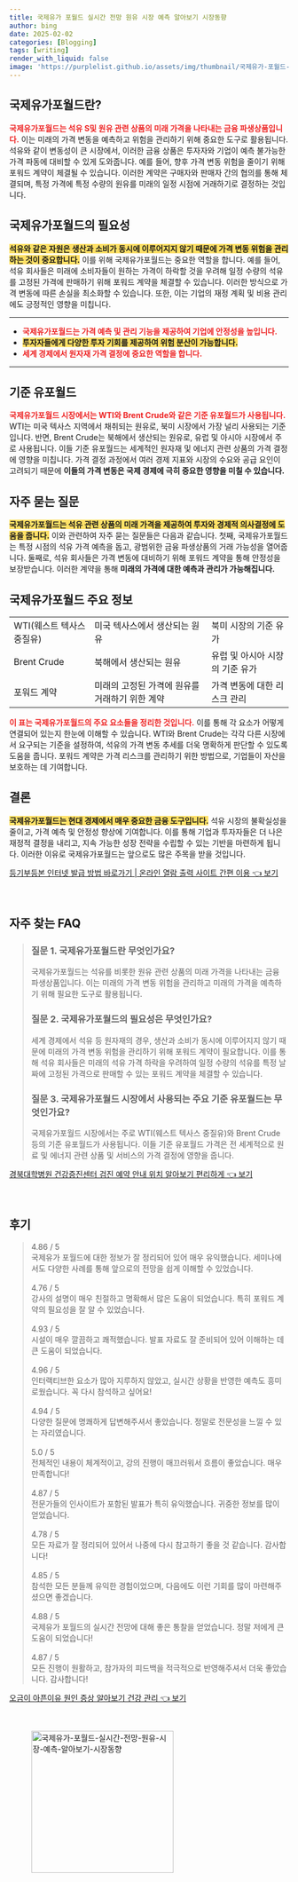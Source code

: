 ```yaml
---
title: 국제유가 포월드 실시간 전망 원유 시장 예측 알아보기 시장동향
author: bing
date: 2025-02-02
categories: [Blogging]
tags: [writing]
render_with_liquid: false
image: 'https://purplelist.github.io/assets/img/thumbnail/국제유가-포월드-실시간-전망-원유-시장-예측-알아보기-시장동향.webp'
---
```



<h2 id='국제유가포월드_소개'>국제유가포월드란?</h2>

<p><b><span style="color: #ee2323;">국제유가포월드는 석유 S및 원유 관련 상품의 미래 가격을 나타내는 금융 파생상품입니다.</span></b> 이는 미래의 가격 변동을 예측하고 위험을 관리하기 위해 중요한 도구로 활용됩니다. 석유와 같이 변동성이 큰 시장에서, 이러한 금융 상품은 투자자와 기업이 예측 불가능한 가격 파동에 대비할 수 있게 도와줍니다. 예를 들어, 향후 가격 변동 위험을 줄이기 위해 포워드 계약이 체결될 수 있습니다. 이러한 계약은 구매자와 판매자 간의 협의를 통해 체결되며, 특정 가격에 특정 수량의 원유를 미래의 일정 시점에 거래하기로 결정하는 것입니다.</p>

<h2 id='국제유가포월드_필요성'>국제유가포월드의 필요성</h2>

<p><b><span style="background-color: #ffe066;">석유와 같은 자원은 생산과 소비가 동시에 이루어지지 않기 때문에 가격 변동 위험을 관리하는 것이 중요합니다.</span></b> 이를 위해 국제유가포월드는 중요한 역할을 합니다. 예를 들어, 석유 회사들은 미래에 소비자들이 원하는 가격이 하락할 것을 우려해 일정 수량의 석유를 고정된 가격에 판매하기 위해 포워드 계약을 체결할 수 있습니다. 이러한 방식으로 가격 변동에 따른 손실을 최소화할 수 있습니다. 또한, 이는 기업의 재정 계획 및 비용 관리에도 긍정적인 영향을 미칩니다.</p>

<hr />

<ul>
    <li><b><span style="color: #ee2323;">국제유가포월드는 가격 예측 및 관리 기능을 제공하여 기업에 안정성을 높입니다.</span></b></li>
    <li><b><span style="background-color: #ffe066;">투자자들에게 다양한 투자 기회를 제공하여 위험 분산이 가능합니다.</span></b></li>
    <li><b><span style="color: #ee2323;">세계 경제에서 원자재 가격 결정에 중요한 역할을 합니다.</span></b></li>
</ul>

<hr />

<h2 id='기준유포월드'>기준 유포월드</h2>

<p><b><span style="color: #ee2323;">국제유가포월드 시장에서는 WTI와 Brent Crude와 같은 기준 유포월드가 사용됩니다.</span></b> WTI는 미국 텍사스 지역에서 채취되는 원유로, 북미 시장에서 가장 널리 사용되는 기준입니다. 반면, Brent Crude는 북해에서 생산되는 원유로, 유럽 및 아시아 시장에서 주로 사용됩니다. 이들 기준 유포월드는 세계적인 원자재 및 에너지 관련 상품의 가격 결정에 영향을 미칩니다. 가격 결정 과정에서 여러 경제 지표와 시장의 수요와 공급 요인이 고려되기 때문에 <b>이들의 가격 변동은 국제 경제에 극히 중요한 영향을 미칠 수 있습니다.</b></p>

<h2 id='자주묻는질문'>자주 묻는 질문</h2>

<p><b><span style="background-color: #ffe066;">국제유가포월드는 석유 관련 상품의 미래 가격을 제공하여 투자와 경제적 의사결정에 도움을 줍니다.</span></b> 이와 관련하여 자주 묻는 질문들은 다음과 같습니다. 첫째, 국제유가포월드는 특정 시점의 석유 가격 예측을 돕고, 광범위한 금융 파생상품의 거래 가능성을 열어줍니다. 둘째로, 석유 회사들은 가격 변동에 대비하기 위해 포워드 계약을 통해 안정성을 보장받습니다. 이러한 계약을 통해 <b>미래의 가격에 대한 예측과 관리가 가능해집니다.</b></p>

<h2 id='정보표'>국제유가포월드 주요 정보</h2>

<table>
    <tr>
        <td>WTI(웨스트 텍사스 중질유)</td>
        <td>미국 텍사스에서 생산되는 원유</td>
        <td>북미 시장의 기준 유가</td>
    </tr>
    <tr>
        <td>Brent Crude</td>
        <td>북해에서 생산되는 원유</td>
        <td>유럽 및 아시아 시장의 기준 유가</td>
    </tr>
    <tr>
        <td>포워드 계약</td>
        <td>미래의 고정된 가격에 원유를 거래하기 위한 계약</td>
        <td>가격 변동에 대한 리스크 관리</td>
    </tr>
</table>

<p><b><span style="color: #ee2323;">이 표는 국제유가포월드의 주요 요소들을 정리한 것입니다.</span></b> 이를 통해 각 요소가 어떻게 연결되어 있는지 한눈에 이해할 수 있습니다. WTI와 Brent Crude는 각각 다른 시장에서 요구되는 기준을 설정하여, 석유의 가격 변동 추세를 더욱 명확하게 판단할 수 있도록 도움을 줍니다. 포워드 계약은 가격 리스크를 관리하기 위한 방법으로, 기업들이 자산을 보호하는 데 기여합니다.</p>

<h2 id='결론'>결론</h2>

<p><b><span style="background-color: #ffe066;">국제유가포월드는 현대 경제에서 매우 중요한 금융 도구입니다.</span></b> 석유 시장의 불확실성을 줄이고, 가격 예측 및 안정성 향상에 기여합니다. 이를 통해 기업과 투자자들은 더 나은 재정적 결정을 내리고, 지속 가능한 성장 전략을 수립할 수 있는 기반을 마련하게 됩니다. 이러한 이유로 국제유가포월드는 앞으로도 많은 주목을 받을 것입니다.</p>


<p><a class="click-button" title="등기부등본 인터넷 발급 방법 바로가기 | 온라인 열람 출력 사이트 간편 이용" href="https://purplelist.github.io/posts/%EB%93%B1%EA%B8%B0%EB%B6%80%EB%93%B1%EB%B3%B8-%EC%9D%B8%ED%84%B0%EB%84%B7-%EB%B0%9C%EA%B8%89-%EB%B0%A9%EB%B2%95-%EB%B0%94%EB%A1%9C%EA%B0%80%EA%B8%B0-%EC%98%A8%EB%9D%BC%EC%9D%B8-%EC%97%B4%EB%9E%8C-%EC%B6%9C%EB%A0%A5-%EC%82%AC%EC%9D%B4%ED%8A%B8-%EA%B0%84%ED%8E%B8-%EC%9D%B4%EC%9A%A9/" rel="dofollow">등기부등본 인터넷 발급 방법 바로가기 | 온라인 열람 출력 사이트 간편 이용 👈 보기</a></p><br>
<h2 id='자주_찾는_FAQ'>자주 찾는 FAQ</h2>
<div itemscope="" itemtype="https://schema.org/FAQPage"> 
<blockquote> 
<div itemscope="" itemprop="mainEntity" itemtype="https://schema.org/Question"> 
<h3 itemprop="name">질문 1. 국제유가포월드란 무엇인가요?</h3> 
<div itemscope="" itemprop="acceptedAnswer" itemtype="https://schema.org/Answer"> 
<span itemprop="text"> 
<p>국제유가포월드는 석유를 비롯한 원유 관련 상품의 미래 가격을 나타내는 금융 파생상품입니다. 이는 미래의 가격 변동 위험을 관리하고 미래의 가격을 예측하기 위해 필요한 도구로 활용됩니다.</p> 
</span> 
</div> 
</div> 

<div itemscope="" itemprop="mainEntity" itemtype="https://schema.org/Question"> 
<h3 itemprop="name">질문 2. 국제유가포월드의 필요성은 무엇인가요?</h3> 
<div itemscope="" itemprop="acceptedAnswer" itemtype="https://schema.org/Answer"> 
<span itemprop="text"> 
<p>세계 경제에서 석유 등 원자재의 경우, 생산과 소비가 동시에 이루어지지 않기 때문에 미래의 가격 변동 위험을 관리하기 위해 포워드 계약이 필요합니다. 이를 통해 석유 회사들은 미래의 석유 가격 하락을 우려하여 일정 수량의 석유를 특정 날짜에 고정된 가격으로 판매할 수 있는 포워드 계약을 체결할 수 있습니다.</p> 
</span> 
</div> 
</div> 

<div itemscope="" itemprop="mainEntity" itemtype="https://schema.org/Question"> 
<h3 itemprop="name">질문 3. 국제유가포월드 시장에서 사용되는 주요 기준 유포월드는 무엇인가요?</h3> 
<div itemscope="" itemprop="acceptedAnswer" itemtype="https://schema.org/Answer"> 
<span itemprop="text"> 
<p>국제유가포월드 시장에서는 주로 WTI(웨스트 텍사스 중질유)와 Brent Crude 등의 기준 유포월드가 사용됩니다. 이들 기준 유포월드 가격은 전 세계적으로 원료 및 에너지 관련 상품 및 서비스의 가격 결정에 영향을 줍니다.</p> 
</span> 
</div> 
</div> 
</blockquote> 
</div>
<p><a class="click-button" title="경북대학병원 건강증진센터 검진 예약 안내 위치 알아보기 편리하게" href="https://purplelist.github.io/posts/%EA%B2%BD%EB%B6%81%EB%8C%80%ED%95%99%EB%B3%91%EC%9B%90-%EA%B1%B4%EA%B0%95%EC%A6%9D%EC%A7%84%EC%84%BC%ED%84%B0-%EA%B2%80%EC%A7%84-%EC%98%88%EC%95%BD-%EC%95%88%EB%82%B4-%EC%9C%84%EC%B9%98-%EC%95%8C%EC%95%84%EB%B3%B4%EA%B8%B0-%ED%8E%B8%EB%A6%AC%ED%95%98%EA%B2%8C/" rel="dofollow">경북대학병원 건강증진센터 검진 예약 안내 위치 알아보기 편리하게 👈 보기</a></p><br>
<h2 id='후기'>후기</h2>
<div itemscope itemtype="https://schema.org/Product">
  <blockquote>
  <div itemprop="review" itemscope itemtype="https://schema.org/Review">
      <div itemprop="reviewRating" itemscope itemtype="https://schema.org/Rating"> <span itemprop="ratingValue">4.86</span> / <span itemprop="bestRating">5</span> </div>
      <span itemprop="reviewBody">국제유가 포월드에 대한 정보가 잘 정리되어 있어 매우 유익했습니다. 세미나에서도 다양한 사례를 통해 앞으로의 전망을 쉽게 이해할 수 있었습니다.</span>
  </div>
  <br>
  <div itemprop="review" itemscope itemtype="https://schema.org/Review">
      <div itemprop="reviewRating" itemscope itemtype="https://schema.org/Rating"> <span itemprop="ratingValue">4.76</span> / <span itemprop="bestRating">5</span> </div>
      <span itemprop="reviewBody">강사의 설명이 매우 친절하고 명확해서 많은 도움이 되었습니다. 특히 포워드 계약의 필요성을 잘 알 수 있었습니다.</span>
  </div>
  <br>
  <div itemprop="review" itemscope itemtype="https://schema.org/Review">
      <div itemprop="reviewRating" itemscope itemtype="https://schema.org/Rating"> <span itemprop="ratingValue">4.93</span> / <span itemprop="bestRating">5</span> </div>
      <span itemprop="reviewBody">시설이 매우 깔끔하고 쾌적했습니다. 발표 자료도 잘 준비되어 있어 이해하는 데 큰 도움이 되었습니다.</span>
  </div>
  <br>
  <div itemprop="review" itemscope itemtype="https://schema.org/Review">
      <div itemprop="reviewRating" itemscope itemtype="https://schema.org/Rating"> <span itemprop="ratingValue">4.96</span> / <span itemprop="bestRating">5</span> </div>
      <span itemprop="reviewBody">인터랙티브한 요소가 많아 지루하지 않았고, 실시간 상황을 반영한 예측도 흥미로웠습니다. 꼭 다시 참석하고 싶어요!</span>
  </div>
  <br>
  <div itemprop="review" itemscope itemtype="https://schema.org/Review">
      <div itemprop="reviewRating" itemscope itemtype="https://schema.org/Rating"> <span itemprop="ratingValue">4.94</span> / <span itemprop="bestRating">5</span> </div>
      <span itemprop="reviewBody">다양한 질문에 명쾌하게 답변해주셔서 좋았습니다. 정말로 전문성을 느낄 수 있는 자리였습니다.</span>
  </div>
  <br>
  <div itemprop="review" itemscope itemtype="https://schema.org/Review">
      <div itemprop="reviewRating" itemscope itemtype="https://schema.org/Rating"> <span itemprop="ratingValue">5.0</span> / <span itemprop="bestRating">5</span> </div>
      <span itemprop="reviewBody">전체적인 내용이 체계적이고, 강의 진행이 매끄러워서 흐름이 좋았습니다. 매우 만족합니다!</span>
  </div>
  <br>
  <div itemprop="review" itemscope itemtype="https://schema.org/Review">
      <div itemprop="reviewRating" itemscope itemtype="https://schema.org/Rating"> <span itemprop="ratingValue">4.87</span> / <span itemprop="bestRating">5</span> </div>
      <span itemprop="reviewBody">전문가들의 인사이트가 포함된 발표가 특히 유익했습니다. 귀중한 정보를 많이 얻었습니다.</span>
  </div>
  <br>
  <div itemprop="review" itemscope itemtype="https://schema.org/Review">
      <div itemprop="reviewRating" itemscope itemtype="https://schema.org/Rating"> <span itemprop="ratingValue">4.78</span> / <span itemprop="bestRating">5</span> </div>
      <span itemprop="reviewBody">모든 자료가 잘 정리되어 있어서 나중에 다시 참고하기 좋을 것 같습니다. 감사합니다!</span>
  </div>
  <br>
  <div itemprop="review" itemscope itemtype="https://schema.org/Review">
      <div itemprop="reviewRating" itemscope itemtype="https://schema.org/Rating"> <span itemprop="ratingValue">4.85</span> / <span itemprop="bestRating">5</span> </div>
      <span itemprop="reviewBody">참석한 모든 분들께 유익한 경험이었으며, 다음에도 이런 기회를 많이 마련해주셨으면 좋겠습니다.</span>
  </div>
  <br>
  <div itemprop="review" itemscope itemtype="https://schema.org/Review">
      <div itemprop="reviewRating" itemscope itemtype="https://schema.org/Rating"> <span itemprop="ratingValue">4.88</span> / <span itemprop="bestRating">5</span> </div>
      <span itemprop="reviewBody">국제유가 포월드의 실시간 전망에 대해 좋은 통찰을 얻었습니다. 정말 저에게 큰 도움이 되었습니다!</span>
  </div>
  <br>
  <div itemprop="review" itemscope itemtype="https://schema.org/Review">
      <div itemprop="reviewRating" itemscope itemtype="https://schema.org/Rating"> <span itemprop="ratingValue">4.87</span> / <span itemprop="bestRating">5</span> </div>
      <span itemprop="reviewBody">모든 진행이 원활하고, 참가자의 피드백을 적극적으로 반영해주셔서 더욱 좋았습니다. 감사합니다!</span>
  </div>
  </blockquote>
</div>
<p><a class="click-button" title="오금이 아픈이유 원인 증상 알아보기 건강 관리" href="https://purplelist.github.io/posts/%EC%98%A4%EA%B8%88%EC%9D%B4-%EC%95%84%ED%94%88%EC%9D%B4%EC%9C%A0-%EC%9B%90%EC%9D%B8-%EC%A6%9D%EC%83%81-%EC%95%8C%EC%95%84%EB%B3%B4%EA%B8%B0-%EA%B1%B4%EA%B0%95-%EA%B4%80%EB%A6%AC/" rel="dofollow">오금이 아픈이유 원인 증상 알아보기 건강 관리 👈 보기</a></p><br>
<figure class="image"><img src="https://purplelist.github.io/assets/img/thumbnail/국제유가-포월드-실시간-전망-원유-시장-예측-알아보기-시장동향.webp" alt="국제유가-포월드-실시간-전망-원유-시장-예측-알아보기-시장동향" width="256" height="256"></figure>